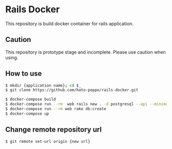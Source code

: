 # Rails Docker

This repository is build docker container for rails application.

## Caution

This repository is prototype stage and incomplete.
Please use caution when using.

## How to use

```sh
$ mkdir {application name}; cd $_
$ git clone https://github.com/hato-poppo/rails-docker.git
```

```sh
$ docker-compose build
$ docker-compose run --rm  web rails new . -d postgresql --api --minimal
$ docker-compose run --rm web rake db:create
$ docker-compose up
```

## Change remote repository url

```sh
$ git remote set-url origin {new url}
```

<!--
References
https://docs.docker.com/compose/rails/
https://sinsoku.hatenablog.com/entry/2021/03/24/100000
https://qiita.com/fukushi_yoshikazu/items/c9beba97914d89ab4022
https://upinetree.hatenablog.com/entry/2018/12/08/135608
-->
